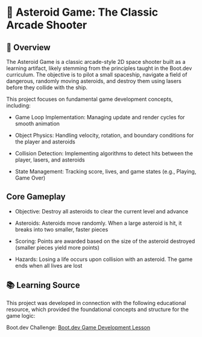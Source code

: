 # 🚀 Asteroid Game: The Classic Arcade Shooter
## 🌌 Overview
The Asteroid Game is a classic arcade-style 2D space shooter built as a learning artifact, likely stemming from the principles taught in the Boot.dev curriculum. The objective is to pilot a small spaceship, navigate a field of dangerous, randomly moving asteroids, and destroy them using lasers before they collide with the ship.

This project focuses on fundamental game development concepts, including:

- Game Loop Implementation: Managing update and render cycles for smooth animation

- Object Physics: Handling velocity, rotation, and boundary conditions for the player and asteroids

- Collision Detection: Implementing algorithms to detect hits between the player, lasers, and asteroids

- State Management: Tracking score, lives, and game states (e.g., Playing, Game Over)

## Core Gameplay
- Objective: Destroy all asteroids to clear the current level and advance

- Asteroids: Asteroids move randomly. When a large asteroid is hit, it breaks into two smaller, faster pieces

- Scoring: Points are awarded based on the size of the asteroid destroyed (smaller pieces yield more points)

- Hazards: Losing a life occurs upon collision with an asteroid. The game ends when all lives are lost

## 📚 Learning Source
This project was developed in connection with the following educational resource, which provided the foundational concepts and structure for the game logic:

Boot.dev Challenge: [Boot.dev Game Development Lesson](https://www.boot.dev/lessons/5be3e3bd-efb5-4664-a9e9-7111be783271)
